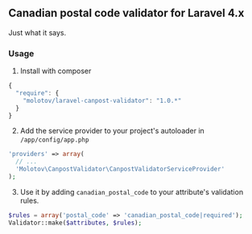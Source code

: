 ## Canadian postal code validator for Laravel 4.x

Just what it says.

### Usage

1) Install with composer

```js
{
  "require": {
    "molotov/laravel-canpost-validator": "1.0.*"
  }
}
```

2) Add the service provider to your project's autoloader in `/app/config/app.php`

```php
'providers' => array(
  // ...
  'Molotov\CanpostValidator\CanpostValidatorServiceProvider'
);
```

3) Use it by adding `canadian_postal_code` to your attribute's validation rules.

```php
$rules = array('postal_code' => 'canadian_postal_code|required');
Validator::make($attributes, $rules);
```
